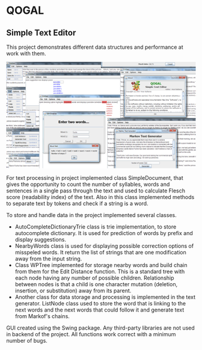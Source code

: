 # QOGAL
## Simple Text Editor

This project demonstrates different data structures and performance at work with them.

![Screenshot](https://github.com/AnarSultanov/SimpleTextEditor/raw/master/screenshot.png)

For text processing in project implemented class SimpleDocument, that gives the opportunity to count the number of syllables, words and sentences in a single pass through the text and used to calculate Flesch score (readability index) of the text. Also in this class implemented methods to separate text by tokens and check if a string is a word.

To store and handle data in the project implemented several classes.
- AutoCompleteDictionaryTrie class is trie implementation, to store autocomplete dictionary. It is used for prediction of words by prefix and display suggestions. 
- NearbyWords class is used for displaying possible correction options of misspeled words. It return the list of strings that are one modification away from the input string. 
- Class WPTree implemented for storage nearby words and build chain from them for the Edit Distance function. This is a standard tree with each node having any number of possible children. Relationship between nodes is that a child is one character mutation (deletion, insertion, or substitution) away from its parent.
- Another class for data storage and processing is implemented in the text generator. ListNode class used to store the word that is linking to the next words and the next words that could follow it and generate text from Markof's chains.

GUI created using the Swing package.
Any third-party libraries are not used in backend of the project. All functions work correct with a minimum number of bugs.
